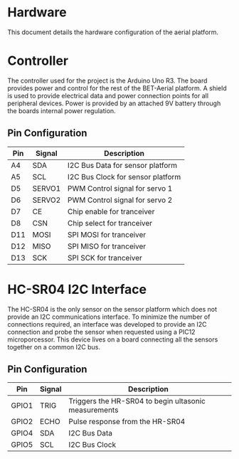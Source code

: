 # Hardware

This document details the hardware configuration of the aerial platform.

# Controller

The controller used for the project is the Arduino Uno R3. The board provides power and control for the rest of the BET-Aerial platform. A shield is used to provide electrical data and power connection points for all peripheral devices. Power is provided by an attached 9V battery through the boards internal power regulation.

## Pin Configuration

| Pin | Signal | Description                       |
|-----|--------|-----------------------------------|
| A4  | SDA    | I2C Bus Data for sensor platform  |
| A5  | SCL    | I2C Bus Clock for sensor platform |
| D5  | SERVO1 | PWM Control signal for servo 1    |
| D6  | SERVO2 | PWM Control signal for servo 2    |
| D7  | CE     | Chip enable for tranceiver        |
| D8  | CSN    | Chip select for tranceiver        |
| D11 | MOSI   | SPI MOSI for tranceiver           |
| D12 | MISO   | SPI MISO for tranceiver           |
| D13 | SCK    | SPI SCK for tranceiver            |

# HC-SR04 I2C Interface

The HC-SR04 is the only sensor on the sensor platform which does not provide an I2C communications interface. To minimize the number of connections required, an interface was developed to provide an I2C connection and probe the sensor when requested using a PIC12 microporcessor. This device lives on a board connecting all the sensors together on a common I2C bus.

## Pin Configuration

| Pin   | Signal | Description                                          |
|-------|--------|------------------------------------------------------|
| GPIO1 | TRIG   | Triggers the HR-SR04 to begin ultasonic measurements |
| GPIO2 | ECHO   | Pulse response from the HR-SR04                      |
| GPIO4 | SDA    | I2C Bus Data                                         |
| GPIO5 | SCL    | I2C Bus Clock                                        |
